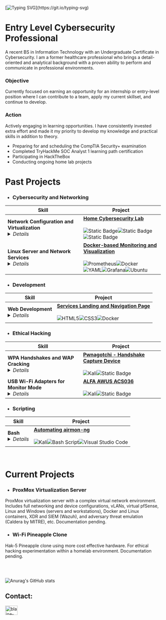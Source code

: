 [![Typing SVG](https://readme-typing-svg.demolab.com?font=Fira+Code&size=40&duration=4000&pause=1000&repeat=false&width=1000&height=75&lines=I'm+Blaine.+Glad+you+made+it+here.)](https://git.io/typing-svg)

# Entry Level Cybersecurity Professional 

A recent BS in Information Technology with an Undergraduate Certificate in Cybersecurity. I am a former healthcare professional who brings a detail-oriented and analytical background with a proven ability to perform and communicate in professional environments.

### Objective
Currently focused on earning an opportunity for an internship or entry-level position where I can contribute to a team, apply my current skillset, and continue to develop. 

### Action
Actively engaging in learning opportunities. I have consistently invested extra effort and made it my priority to develop my knowledge and practical skills in addition to theory.
* Preparing for and scheduling the CompTIA Security+ examination
* Completed TryHackMe SOC Analyst 1 learning path certification
* Participating in HackTheBox
* Conducting ongoing home lab projects


# Past Projects 

* ### Cybersecurity and Networking
| Skill                                    | Project                        |
|------------------------------------------|--------------------------------|
| <b>Network Configuration and Virtualization</b><details><summary><i>Details</i></summary><br>- VMware<br>- Subnetting<br>- Firewall Rules<br>- IP assignments<br>- DHCP<br>- DNS<br>- Virtualization<br>- Vulnerability scanning<br>- Host/Network hardening<br>- Pen testing</details> |[**Home Cybersecurity Lab**](https://github.com/blaine-geiger/homelab)<br><br>![Static Badge](https://img.shields.io/badge/VMware-yellow?style=plastic)![Static Badge](https://img.shields.io/badge/pfSense-green?style=plastic)![Static Badge](https://img.shields.io/badge/Nessus-rebeccapurple?style=plastic)|
| <b>Linux Server and Network Services</b><details><summary><i>Details</i></summary><br>- SIEM<br>- Headless Ubuntu server<br>- Linux CLI and system study<br>- Docker and docker-compose<br>- yaml/config files<br>- Tech stacks<br>- Remote Server Logging, Querying, Visualization<br>- Prometheus, Node Exporter, Telegraf<br>- Loki, Promtail, Fail2ban<br>- InfluxDB, Portainer, Grafana</details> |[**Docker-based Monitoring and Visualization**](https://github.com/blaine-geiger/Pi5-Ubuntu-Server)<br><br>![Prometheus](https://img.shields.io/badge/Prometheus-E6522C?style=plastic&logo=Prometheus&logoColor=white)![Docker](https://img.shields.io/badge/docker-%230db7ed.svg?style=plastic&logo=docker&logoColor=white)<br>![YAML](https://img.shields.io/badge/yaml-%23ffffff.svg?style=plastic&logo=yaml&logoColor=151515)![Grafana](https://img.shields.io/badge/grafana-%23F46800.svg?style=plastic&logo=grafana&logoColor=white)![Ubuntu](https://img.shields.io/badge/Ubuntu-E95420?style=plastic&logo=ubuntu&logoColor=white)|


* ### Development
| Skill                                    | Project                        |
|------------------------------------------|--------------------------------|
| <b>Web Development</b><details><summary><i>Details</i></summary><br>Using HTML and CSS to develop a web interface<br> for easy navigation of network Docker service GUIs.<br> Attention to design and UI/UX details.</details> |[**Services Landing and Navigation Page**](https://github.com/blaine-geiger/home-network-dashboard)<br><br>![HTML5](https://img.shields.io/badge/html5-%23E34F26.svg?style=plastic&logo=html5&logoColor=white)![CSS3](https://img.shields.io/badge/css3-%231572B6.svg?style=plastic&logo=css3&logoColor=white)![Docker](https://img.shields.io/badge/docker-%230db7ed.svg?style=plastic&logo=docker&logoColor=white)| 


* ### Ethical Hacking
| Skill                                    | Project                        |
|------------------------------------------|--------------------------------|
| <b>WPA Handshakes and WAP Cracking</b><details><summary><i>Details</i></summary><br>- WPA handshakes<br>- Deauthentication<br>- config.toml files<br>- Bettercap<br>- pcap files<br>- Password cracking<br>- Kali<br>- Hashcat<br>- Wordlists</details> |[**Pwnagotchi - Handshake Capture Device**](https://github.com/blaine-geiger/Pwnagotchi)<br><br>![Kali](https://img.shields.io/badge/Kali-268BEE?style=plastic&logo=kalilinux&logoColor=white)![Static Badge](https://img.shields.io/badge/Hashcat-purple?style=plastic)|
| <b>USB Wi-Fi Adapters for Monitor Mode</b><details><summary><i>Details</i></summary><br>- Adapter chipsets<br>- Linux driver installation<br>- Aircrack-ng suite<br>- Monitor mode<br>- Passive sniffing<br>- Packet injection</details> |[**ALFA AWUS ACS036**](https://github.com/blaine-geiger/alfa-036-acs)<br><br>![Kali](https://img.shields.io/badge/Kali-268BEE?style=plastic&logo=kalilinux&logoColor=white)![Static Badge](https://img.shields.io/badge/Wi--Fi%20Hacking-crimson?style=plastic)|


* ### Scripting
| Skill                                    | Project                        |
|------------------------------------------|--------------------------------|
| <b>Bash</b><details><summary><i>Details</i></summary><br>- Bash shell scripting<br>- Automation of repitive CLI<br>- Configure monitor mode<br>- Macchanger<br>- Streamline workflow</details> |[**Automating airmon-ng**](https://github.com/blaine-geiger/automate-airmon)<br><br>![Kali](https://img.shields.io/badge/Kali-268BEE?style=plastic&logo=kalilinux&logoColor=white)![Bash Script](https://img.shields.io/badge/bash_script-%23121011.svg?style=plastic&logo=gnu-bash&logoColor=white)![Visual Studio Code](https://img.shields.io/badge/Visual%20Studio%20Code-0078d7.svg?style=plastic&logo=visual-studio-code&logoColor=white)|
<br>

# Current Projects
* ### ProxMox Virtualization Server
ProxMox virtualization server with a complex virtual network environment. Includes full networking and device configurations, vLANs, virtual pfSense, Linux and Windows (servers and workstations), Docker and Linux containers, XDR and SIEM (Wazuh), and adversary threat emulation (Caldera by MITRE), etc. Documentation pending.  

* ### Wi-Fi Pineapple Clone
Hak-5 Pineapple clone using more cost effective hardware. For ethical hacking experimentation within a homelab environment. Documentation pending.

<br><br>

![Anurag's GitHub stats](https://github-readme-stats.vercel.app/api?username=blaine-geiger&show_icons=true&theme=radical&hide=commits)


<h2>Contact:</h2>
<a href="https://linkedin.com/in/blaine-geiger" target="blank"><img align="center" src="https://raw.githubusercontent.com/rahuldkjain/github-profile-readme-generator/master/src/images/icons/Social/linked-in-alt.svg" alt="blaine-geiger-999b81329" height="30" width="40" /></a>




<!--
** x ** is a ✨ _special_ ✨ repository because its `README.md` (this file) appears on your GitHub profile.
You can click the Preview link to take a look at your changes.
Here are some ideas to get you started:

- 🔭 I’m currently working on ...
- 🌱 I’m currently learning ...
- 👯 I’m looking to collaborate on ...
- 🤔 I’m looking for help with ...
- 💬 Ask me about ...
- 📫 How to reach me: ...
- 😄 Pronouns: ...
- ⚡ Fun fact: ...
-->


